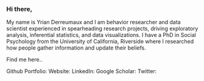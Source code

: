 ### Hi there, 

My name is Yrian Derreumaux and I am behavior researcher and data scientist experienced in spearheading research projects, driving exploratory analysis, inferential statistics, and data visualizations. I have a PhD in Social Psychology from the University of California, Riverside where I researched how people gather information and update their beliefs. 

Find me here..

Github Portfolio: 
Website:
LinkedIn: 
Google Scholar: 
Twitter:  



<!--
**yrianderreumaux/yrianderreumaux** is a ✨ _special_ ✨ repository because its `README.md` (this file) appears on your GitHub profile.

Here are some ideas to get you started:

- 🔭 I’m currently working on ...
- 🌱 I’m currently learning ...
- 👯 I’m looking to collaborate on ...
- 🤔 I’m looking for help with ...
- 💬 Ask me about ...
- 📫 How to reach me: ...
- 😄 Pronouns: ...
- ⚡ Fun fact: ...
-->
